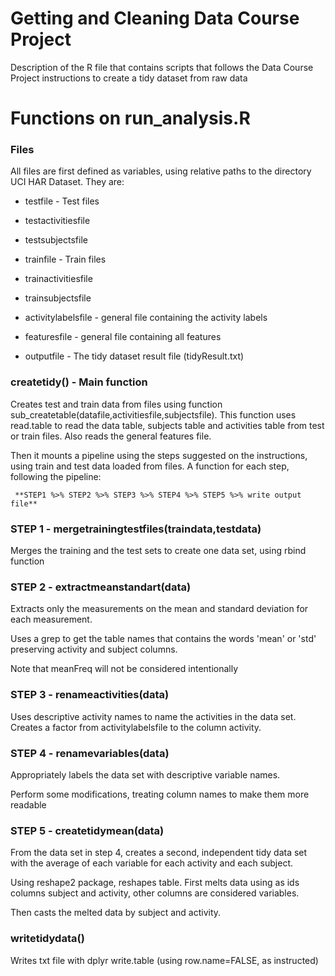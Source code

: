 # Getting and Cleaning Data Course Project

Description of the R file that contains scripts that follows the Data Course Project instructions to create a tidy dataset from raw data

# Functions on run_analysis.R

### Files
All files are first defined as variables, using relative paths to the directory UCI HAR Dataset. They are:

* testfile            -  Test files
* testactivitiesfile
* testsubjectsfile
* trainfile           -  Train files 
* trainactivitiesfile
* trainsubjectsfile

* activitylabelsfile  - general file containing the activity labels
* featuresfile        - general file containing all features 
* outputfile          - The tidy dataset result file (tidyResult.txt)


### createtidy() - Main function

Creates test and train data from files using function sub_createtable(datafile,activitiesfile,subjectsfile). This function uses read.table to read the data table, subjects table and activities table from test or train files. Also reads the general features file. 

Then it mounts a pipeline using the steps suggested on the instructions, 
using train and test data loaded from files. A function for each step, following the pipeline:

     **STEP1 %>% STEP2 %>% STEP3 %>% STEP4 %>% STEP5 %>% write output file**

### STEP 1 - mergetrainingtestfiles(traindata,testdata)

Merges the training and the test sets to create one data set, using rbind function

### STEP 2 - extractmeanstandart(data)

Extracts only the measurements on the mean and standard deviation for each measurement.

Uses a grep to get the table names that contains the words 'mean' or 'std' preserving activity and subject columns.

Note that meanFreq will not be considered intentionally 

### STEP 3 - renameactivities(data) 
Uses descriptive activity names to name the activities in the data set.
Creates a factor from activitylabelsfile to the column activity.


### STEP 4 - renamevariables(data)
Appropriately labels the data set with descriptive variable names.

Perform some modifications, treating column names to make them more readable


### STEP 5 - createtidymean(data)
From the data set in step 4, creates a second, independent tidy data set with the average of each variable for each activity and each subject.

Using reshape2 package, reshapes table. First melts data using as ids columns subject and activity, other columns are considered variables.

Then casts the melted data by subject and activity.  

### writetidydata()  
Writes txt file with dplyr write.table (using row.name=FALSE, as instructed)